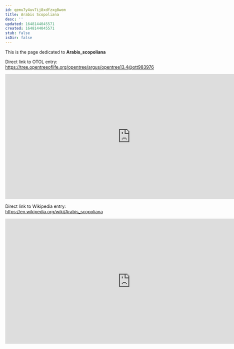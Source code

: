 ```yaml
---
id: qemu7y4uv7ij8xdfzxg8wom
title: Arabis Scopoliana
desc: ''
updated: 1648144045571
created: 1648144045571
stub: false
isDir: false
---
```

This is the page dedicated to **Arabis_scopoliana**


Direct link to OTOL entry: https://tree.opentreeoflife.org/opentree/argus/opentree13.4@ott983976



<html>
    <body>
    <iframe src="https://tree.opentreeoflife.org/opentree/argus/opentree13.4@ott983976"
    width="800" height="400" frameborder="0" allowfullscreen> </iframe>
    </body>
</html>
    


Direct link to Wikipedia entry: https://en.wikipedia.org/wiki/Arabis_scopoliana



<html>
    <body>
    <iframe src="https://en.wikipedia.org/wiki/Arabis_scopoliana"
    width="800" height="400" frameborder="0" allowfullscreen> </iframe>
    </body>
</html>
    
